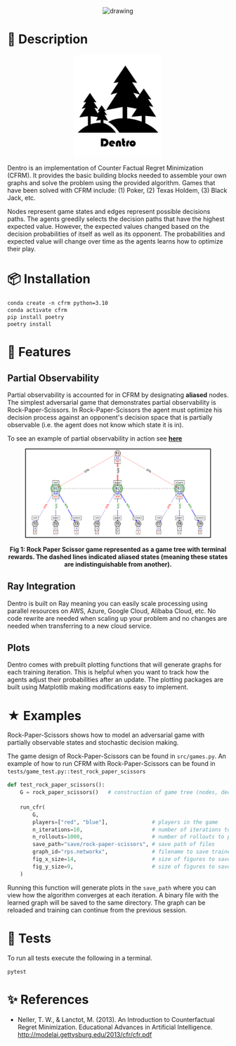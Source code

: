 <figure>
    <p align="center">
    <img src="https://drive.google.com/uc?export=view&id=1yFte-RASCcF1ahkYg1Jybavi-gWje8kp" alt="drawing" width="600"/>
    </p>
</figure>

# 📒 Description
<figure>
    <p align="center">
    <img src="docs/pics/program_logo.png" alt="drawing" width="200"/>
    </p>
  <figcaption align = "center"></figcaption>
</figure>

Dentro is an implementation of Counter Factual Regret Minimization (CFRM).  It provides the basic building blocks needed to assemble your own graphs and solve the problem using the provided algorithm.  Games that have been solved with CFRM include: (1) Poker, (2) Texas Holdem, (3) Black Jack, etc.

Nodes represent game states and edges represent possible decisions paths.  The agents greedily selects the decision paths that have the highest expected value.  However, the expected values changed based on the decision probabilities of itself as well as its opponent.  The probabilities and expected value will change over time as the agents learns how to optimize their play.


# 📦 Installation

```terminal
conda create -n cfrm python=3.10
conda activate cfrm
pip install poetry
poetry install
```

# 🚀 Features
## Partial Observability
Partial observability is accounted for in CFRM by designating **aliased** nodes.  The simplest adversarial game that demonstrates partial observability is Rock-Paper-Scissors.  In Rock-Paper-Scissors the agent must optimize his decision process against an opponent's decision space that is partially observable (i.e. the agent does not know which state it is in).

To see an example of partial observability in action see [**here**](https://drive.google.com/file/d/1Z9IIOUuyM3wpZSTl5hxbEmediSaOe3-z/view?usp=share_link)

<figure>
    <p align="center">
    <img src="docs/pics/aliasing.png" alt="drawing" width="1000"/>
    </p>
</figure>

<p align="center">
<b>Fig 1: Rock Paper Scissor game represented as a game tree with terminal rewards.  The dashed lines indicated aliased states (meaning these states are indistinguishable from another).</b>
</p>

## Ray Integration
Dentro is built on Ray meaning you can easily scale processing using parallel resources on AWS, Azure, Google Cloud, Alibaba Cloud, etc.  No code rewrite are needed when scaling up your problem and no changes are needed when transferring to a new cloud service.

## Plots
Dentro comes with prebuilt plotting functions that will generate graphs for each training iteration.  This is helpful when you want to track how the agents adjust their probabilities after an update.  The plotting packages are built using Matplotlib making modifications easy to implement.

# ★ Examples
Rock-Paper-Scissors shows how to model an adversarial game with partially observable states and stochastic decision making.

The game design of Rock-Paper-Scissors can be found in `src/games.py`.  An example of how to run CFRM with Rock-Paper-Scissors can be found in `tests/game_test.py::test_rock_paper_scissors`

```python
def test_rock_paper_scissors():
    G = rock_paper_scissors()   # construction of game tree (nodes, decision branches, and terminal rewards)

    run_cfr(
        G,
        players=["red", "blue"],              # players in the game
        n_iterations=10,                      # number of iterations to run
        n_rollouts=1000,                      # number of rollouts to perform per update
        save_path="save/rock-paper-scissors", # save path of files
        graph_id="rps.networkx",              # filename to save trained weights to
        fig_x_size=14,                        # size of figures to save
        fig_y_size=9,                         # size of figures to save
    )
```

Running this function will generate plots in the `save_path` where you can view how the algorithm converges at each iteration.  A binary file with the learned graph will be saved to the same directory.  The graph can be reloaded and training can continue from the previous session.

# 🎼 Tests
To run all tests execute the following in a terminal.

```terminal
pytest
```

# ✨ References
* Neller, T. W., & Lanctot, M. (2013). An Introduction to Counterfactual Regret Minimization. Educational Advances in Artificial Intelligence. http://modelai.gettysburg.edu/2013/cfr/cfr.pdf

